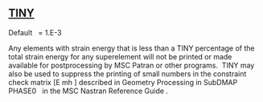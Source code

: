 ## [TINY](https://nexus.hexagon.com/documentationcenter/bundle/MSC_Nastran_2022.4/page/Nastran_Combined_Book/qrg/parameters/TOC.TINY.xhtml)

Default    = 1.E-3

Any elements with strain energy that is less than a TINY percentage of the total strain energy for any superelement will not be printed or made available for postprocessing by MSC Patran or other programs.  TINY may also be used to suppress the printing of small numbers in the constraint check matrix [E mh ] described in  Geometry Processing in SubDMAP PHASE0   in the MSC Nastran Reference Guide .

